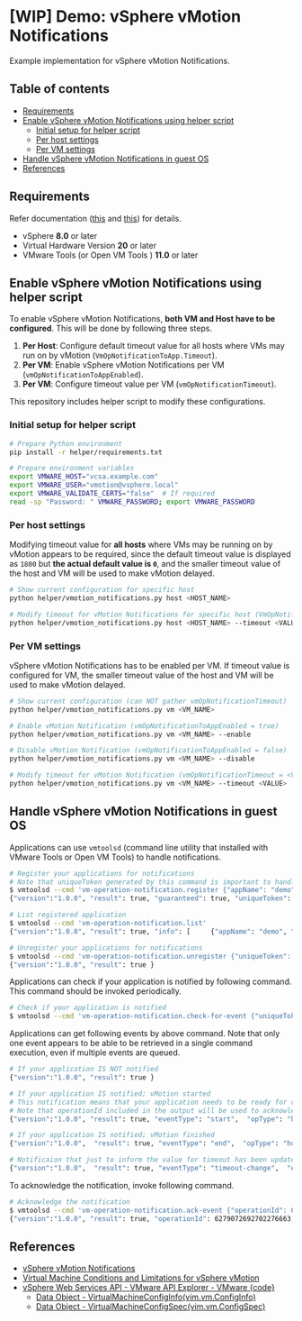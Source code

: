 <!-- omit in toc -->
# [WIP] Demo: vSphere vMotion Notifications

Example implementation for vSphere vMotion Notifications.

<!-- omit in toc -->
## Table of contents

- [Requirements](#requirements)
- [Enable vSphere vMotion Notifications using helper script](#enable-vsphere-vmotion-notifications-using-helper-script)
  - [Initial setup for helper script](#initial-setup-for-helper-script)
  - [Per host settings](#per-host-settings)
  - [Per VM settings](#per-vm-settings)
- [Handle vSphere vMotion Notifications in guest OS](#handle-vsphere-vmotion-notifications-in-guest-os)
- [References](#references)

## Requirements

Refer documentation ([this](https://core.vmware.com/resource/vsphere-vmotion-notifications) and [this](https://docs.vmware.com/en/VMware-vSphere/8.0/vsphere-vcenter-esxi-management/GUID-0540DF43-9963-4AF9-A4DB-254414DC00DA.html#how-to-configure-a-virtual-machine-for-vsphere-vmotion-notifications-3)) for details.

- vSphere **8.0** or later
- Virtual Hardware Version **20** or later
- VMware Tools (or Open VM Tools ) **11.0** or later

## Enable vSphere vMotion Notifications using helper script

To enable vSphere vMotion Notifications, **both VM and Host have to be configured**. This will be done by following three steps.

1. **Per Host**: Configure default timeout value for all hosts where VMs may run on by vMotion (`VmOpNotificationToApp.Timeout`).
1. **Per VM**: Enable vSphere vMotion Notifications per VM (`vmOpNotificationToAppEnabled`).
1. **Per VM**: Configure timeout value per VM (`vmOpNotificationTimeout`).

This repository includes helper script to modify these configurations.

### Initial setup for helper script

```bash
# Prepare Python environment
pip install -r helper/requirements.txt

# Prepare environment variables
export VMWARE_HOST="vcsa.example.com"
export VMWARE_USER="vmotion@vsphere.local"
export VMWARE_VALIDATE_CERTS="false"  # If required
read -sp "Password: " VMWARE_PASSWORD; export VMWARE_PASSWORD
```

### Per host settings

Modifying timeout value for **all hosts** where VMs may be running on by vMotion appears to be required, since the default timeout value is displayed as `1800` but **the actual default value is `0`**, and the smaller timeout value of the host and VM will be used to make vMotion delayed.

```bash
# Show current configuration for specific host
python helper/vmotion_notifications.py host <HOST_NAME>

# Modify timeout for vMotion Notifications for specific host (VmOpNotificationToApp.Timeout = <VALUE>), e.g. 600
python helper/vmotion_notifications.py host <HOST_NAME> --timeout <VALUE>
```

### Per VM settings

vSphere vMotion Notifications has to be enabled per VM. If timeout value is configured for VM, the smaller timeout value of the host and VM will be used to make vMotion delayed.

```bash
# Show current configuration (can NOT gather vmOpNotificationTimeout)
python helper/vmotion_notifications.py vm <VM_NAME>

# Enable vMotion Notification (vmOpNotificationToAppEnabled = true)
python helper/vmotion_notifications.py vm <VM_NAME> --enable

# Disable vMotion Notification (vmOpNotificationToAppEnabled = false)
python helper/vmotion_notifications.py vm <VM_NAME> --disable

# Modify timeout for vMotion Notification (vmOpNotificationTimeout = <VALUE>), e.g. 120
python helper/vmotion_notifications.py vm <VM_NAME> --timeout <VALUE>
```

## Handle vSphere vMotion Notifications in guest OS

Applications can use `vmtoolsd` (command line utility that installed with VMware Tools or Open VM Tools) to handle notifications.

```bash
# Register your applications for notifications
# Note that uniqueToken generated by this command is important to handle notifications and is only displayed at this time
$ vmtoolsd --cmd 'vm-operation-notification.register {"appName": "demo", "notificationTypes": ["sla-miss"]}'
{"version":"1.0.0", "result": true, "guaranteed": true, "uniqueToken": "525b5364-6caf-24a0-562c-87955647baa4", "notificationTimeoutInSec": 60 }

# List registered application
$ vmtoolsd --cmd 'vm-operation-notification.list'
{"version":"1.0.0", "result": true, "info": [     {"appName": "demo", "notificationTypes": ["sla-miss"]}] }

# Unregister your applications for notifications
$ vmtoolsd --cmd 'vm-operation-notification.unregister {"uniqueToken": "525b5364-6caf-24a0-562c-87955647baa4"}'
{"version":"1.0.0", "result": true }
```

Applications can check if your application is notified by following command. This command should be invoked periodically.

```bash
# Check if your application is notified
$ vmtoolsd --cmd 'vm-operation-notification.check-for-event {"uniqueToken": "525b5364-6caf-24a0-562c-87955647baa4"}'
```

Applications can get following events by above command. Note that only one event appears to be able to be retrieved in a single command execution, even if multiple events are queued.

```bash
# If your application IS NOT notified
{"version":"1.0.0", "result": true }

# If your application IS notified; vMotion started
# This notification means that your application needs to be ready for vMotion
# Note that operationId included in the output will be used to acknowledge this notification in later step
{"version":"1.0.0", "result": true, "eventType": "start",  "opType": "host-migration", "eventGenTimeInSec": 1666730185, "notificationTimeoutInSec": 120, "destNotificationTimeoutInSec": 120, "notificationTypes": ["sla-miss"],  "operationId": 6279072692702276663 }

# If your application IS notified; vMotion finished
{"version":"1.0.0",  "result": true, "eventType": "end",  "opType": "host-migration", "opStatus": "success", "eventGenTimeInSec": 1666730200, "notificationTypes": ["sla-miss"],  "operationId": 6279072692702276663 }

# Notificaion that just to inform the value for timeout has been updated
{"version":"1.0.0",  "result": true, "eventType": "timeout-change",  "eventGenTimeInSec": 1666736715, "notificationTimeoutInSec": 120, "newNotificationTimeoutInSec": 60, "notificationTypes": ["sla-miss"],  "operationId": 1666736715415723 }
```

To acknowledge the notification, invoke following command.

```bash
# Acknowledge the notification
$ vmtoolsd --cmd 'vm-operation-notification.ack-event {"operationId": 6279072692702276663, "uniqueToken": "525b5364-6caf-24a0-562c-87955647baa4"}'
{"version":"1.0.0", "result": true, "operationId": 6279072692702276663,  "ackStatus": "ack_received" }
```

## References

- [vSphere vMotion Notifications](https://core.vmware.com/resource/vsphere-vmotion-notifications)
- [Virtual Machine Conditions and Limitations for vSphere vMotion](https://docs.vmware.com/en/VMware-vSphere/8.0/vsphere-vcenter-esxi-management/GUID-0540DF43-9963-4AF9-A4DB-254414DC00DA.html#how-to-configure-a-virtual-machine-for-vsphere-vmotion-notifications-3)
- [vSphere Web Services API - VMware API Explorer - VMware {code}](https://developer.vmware.com/apis/1355/vsphere)
  - [Data Object - VirtualMachineConfigInfo(vim.vm.ConfigInfo)](https://vdc-repo.vmware.com/vmwb-repository/dcr-public/c476b64b-c93c-4b21-9d76-be14da0148f9/04ca12ad-59b9-4e1c-8232-fd3d4276e52c/SDK/vsphere-ws/docs/ReferenceGuide/vim.vm.ConfigInfo.html)
  - [Data Object - VirtualMachineConfigSpec(vim.vm.ConfigSpec)](https://vdc-repo.vmware.com/vmwb-repository/dcr-public/c476b64b-c93c-4b21-9d76-be14da0148f9/04ca12ad-59b9-4e1c-8232-fd3d4276e52c/SDK/vsphere-ws/docs/ReferenceGuide/vim.vm.ConfigSpec.html)
